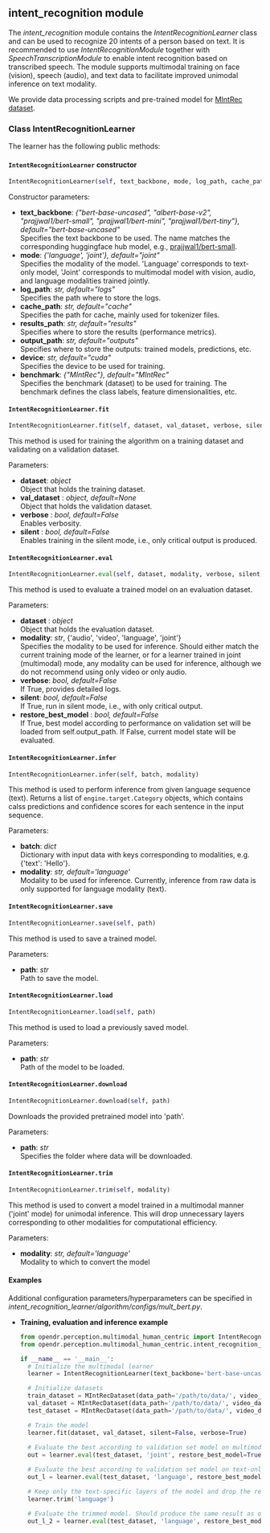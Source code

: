 ## intent_recognition module

The *intent_recognition* module contains the *IntentRecognitionLearner* class and can be used to recognize 20 intents of a person based on text.
It is recommended to use *IntentRecognitionModule* together with *SpeechTranscriptionModule* to enable intent recognition based on transcribed speech.
The module supports multimodal training on face (vision), speech (audio), and text data to facilitate improved unimodal inference on text modality.

We provide data processing scripts and pre-trained model for [MIntRec dataset](https://github.com/thuiar/MIntRec).

### Class IntentRecognitionLearner

The learner has the following public methods:

#### `IntentRecognitionLearner` constructor
```python
IntentRecognitionLearner(self, text_backbone, mode, log_path, cache_path, results_path, output_path, device, benchmark)
```

Constructor parameters:

- **text_backbone**: *{"bert-base-uncased", "albert-base-v2", "prajjwal1/bert-small", "prajjwal1/bert-mini", "prajjwal1/bert-tiny"}, default="bert-base-uncased"*\
  Specifies the text backbone to be used. The name matches the corresponding huggingface hub model, e.g., [prajjwal1/bert-small](https://huggingface.co/prajjwal1/bert-small).
- **mode**: *{'language', 'joint'}, default="joint"*\
  Specifies the modality of the model. 'Language' corresponds to text-only model, 'Joint' corresponds to multimodal model with vision, audio, and language modalities trained jointly.
- **log_path**: *str, default="logs"*\
  Specifies the path where to store the logs.
- **cache_path**: *str, default="cache"*\
  Specifies the path for cache, mainly used for tokenizer files.
- **results_path**: *str, default="results"*\
  Specifies where to store the results (performance metrics).
- **output_path**: *str, default="outputs"*\
  Specifies where to store the outputs: trained models, predictions, etc.
- **device**: *str, default="cuda"*\
  Specifies the device to be used for training.
- **benchmark**: *{"MIntRec"}, default="MIntRec"*\
  Specifies the benchmark (dataset) to be used for training. The benchmark defines the class labels, feature dimensionalities, etc.

#### `IntentRecognitionLearner.fit`
```python
IntentRecognitionLearner.fit(self, dataset, val_dataset, verbose, silent)
```

This method is used for training the algorithm on a training dataset and validating on a validation dataset.

Parameters:

- **dataset**: *object*\
  Object that holds the training dataset.
- **val_dataset** : *object, default=None*\
  Object that holds the validation dataset.
- **verbose** : *bool, default=False*\
  Enables verbosity.
- **silent** : *bool, default=False*\
  Enables training in the silent mode, i.e., only critical output is produced.

#### `IntentRecognitionLearner.eval`
```python
IntentRecognitionLearner.eval(self, dataset, modality, verbose, silent, restore_best_model)
```

This method is used to evaluate a trained model on an evaluation dataset.

Parameters:

- **dataset** : *object*\
  Object that holds the evaluation dataset.
- **modality**: *str*, {'audio', 'video', 'language', 'joint'}\
  Specifies the modality to be used for inference. Should either match the current training mode of the learner, or for a learner trained in joint (multimodal) mode, any modality can be used for inference, although we do not recommend using only video or only audio.
- **verbose**: *bool, default=False*\
  If True, provides detailed logs.
- **silent**: *bool, default=False*\
  If True, run in silent mode, i.e., with only critical output.
- **restore_best_model** : *bool, default=False*\
  If True, best model according to performance on validation set will be loaded from self.output_path. If False, current model state will be evaluated.

#### `IntentRecognitionLearner.infer`
```python
IntentRecognitionLearner.infer(self, batch, modality)
```

This method is used to perform inference from given language sequence (text).
Returns a list of `engine.target.Category` objects, which contains calss predictions and confidence scores for each sentence in the input sequence.

Parameters:
- **batch**: *dict*\
  Dictionary with input data with keys corresponding to modalities, e.g. {'text': 'Hello'}.
- **modality**: *str, default='language'*\
  Modality to be used for inference. Currently, inference from raw data is only supported for language modality (text).

#### `IntentRecognitionLearner.save`
```python
IntentRecognitionLearner.save(self, path)
```
This method is used to save a trained model.

Parameters:

- **path**: *str*\
  Path to save the model.

#### `IntentRecognitionLearner.load`
```python
IntentRecognitionLearner.load(self, path)
```

This method is used to load a previously saved model.

Parameters:

- **path**: *str*\
  Path of the model to be loaded.

#### `IntentRecognitionLearner.download`
```python
IntentRecognitionLearner.download(self, path)
```

Downloads the provided pretrained model into 'path'.

Parameters:

- **path**: *str*\
  Specifies the folder where data will be downloaded. 

#### `IntentRecognitionLearner.trim`
```python
IntentRecognitionLearner.trim(self, modality)
```

This method is used to convert a model trained in a multimodal manner ('joint' mode) for unimodal inference. This will drop unnecessary layers corresponding to other modalities for computational efficiency.

Parameters:
- **modality**: *str, default='language'*\
  Modality to which to convert the model

#### Examples

Additional configuration parameters/hyperparameters can be specified in *intent_recognition_learner/algorithm/configs/mult_bert.py*.

* **Training, evaluation and inference example**

  ```python
  from opendr.perception.multimodal_human_centric import IntentRecognitionLearner
  from opendr.perception.multimodal_human_centric.intent_recognition_learner.algorithm.data.mm_pre import MIntRecDataset

  if __name__ == '__main__':
    # Initialize the multimodal learner
    learner = IntentRecognitionLearner(text_backbone='bert-base-uncased', mode='joint', log_path='logs', cache_path='cache', results_path='results', output_path='outputs')

    # Initialize datasets
    train_dataset = MIntRecDataset(data_path='/path/to/data/', video_data_path='/path/to/video', audio_data_path='/path/to/audio', text_backbone='bert-base-uncased', split='train')
    val_dataset = MIntRecDataset(data_path='/path/to/data/', video_data_path='/path/to/video', audio_data_path='/path/to/audio', text_backbone='bert-base-uncased', split='dev')
    test_dataset = MIntRecDataset(data_path='/path/to/data/', video_data_path='/path/to/video', audio_data_path='/path/to/audio', text_backbone='bert-base-uncased', split='test')

    # Train the model
    learner.fit(dataset, val_dataset, silent=False, verbose=True)
 
    # Evaluate the best according to validation set model on multimodal input
    out = learner.eval(test_dataset, 'joint', restore_best_model=True)

    # Evaluate the best according to validation set model on text-only input
    out_l = learner.eval(test_dataset, 'language', restore_best_model=True)

    # Keep only the text-specific layers of the model and drop the rest
    learner.trim('language')

    # Evaluate the trimmed model. Should produce the same result as out_l.
    out_l_2 = learner.eval(test_dataset, 'language', restore_best_model=False)
  ```
